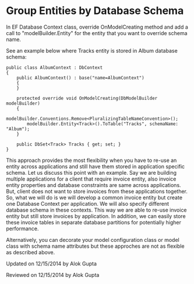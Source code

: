 ﻿Group Entities by Database Schema
=

In EF Database Context class, override OnModelCreating method and add a call to "modelBuilder.Entity" for the entity that you want to override schema name. 

See an example below where Tracks entity is stored in Album database schema:

    public class AlbumContext : DbContext
    {
        public AlbumContext() : base("name=AlbumContext")
        {
        }

        protected override void OnModelCreating(DbModelBuilder modelBuilder)
        {
            modelBuilder.Conventions.Remove<PluralizingTableNameConvention>();
            modelBuilder.Entity<Track>().ToTable("Tracks", schemaName: "Album");
        }

        public DbSet<Track> Tracks { get; set; }
    }


This approach provides the most flexibility when you have to re-use an entity across applications and still have them stored in application specific schema. Let us discuss this point with an example. Say we are building multiple applications for a client that require invoice entity, also invoice entity properties and database constraints are same across applications. But, client does not want to store invoices from these applications together. So, what we will do is we will develop a common invoice entity but create one Database Context per application. We will also specify different database schema in these contexts. This way we are able to re-use invoice entity but still store invoices by application. In addition, we can easily store these invoice tables in separate database partitions for potentially higher performance.


Alternatively, you can decorate your model configuration class or model class with schema name attributes but these approches are not as flexible as described above.

<p class="updated">Updated on 12/15/2014 by Alok Gupta</p>
<p class="reviewed">Reviewed on 12/15/2014 by Alok Gupta</p>

















